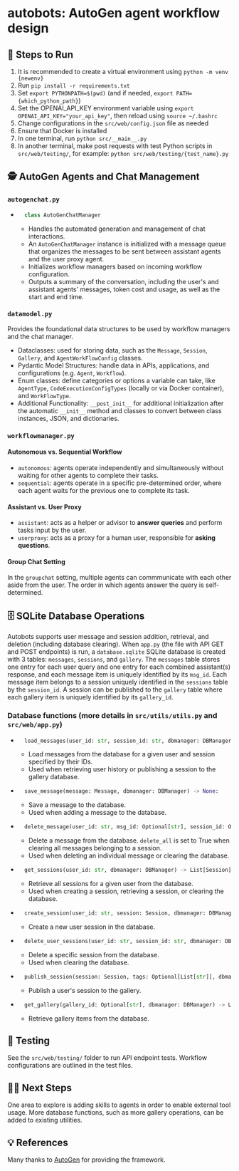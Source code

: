 # autobots: AutoGen agent workflow design

## 🔁 Steps to Run
1. It is recommended to create a virtual environment using `python -m venv {newenv}`
2. Run `pip install -r requirements.txt`
3. Set `export PYTHONPATH=$(pwd)` (and if needed, `export PATH={which_python_path}`)
4. Set the OPENAI_API_KEY environment variable using `export OPENAI_API_KEY="your_api_key"`, then reload using `source ~/.bashrc`
5. Change configurations in the `src/web/config.json` file as needed
6. Ensure that Docker is installed
7. In one terminal, run `python src/__main__.py`
8. In another terminal, make post requests with test Python scripts in `src/web/testing/`, for example: `python src/web/testing/{test_name}.py`

## 🕵️ AutoGen Agents and Chat Management
### `autogenchat.py`
+ ```python
    class AutoGenChatManager
    ```
    + Handles the automated generation and management of chat interactions.
    + An `AutoGenChatManager` instance is initialized with a message queue that organizes the messages to be sent between assistant agents and the user proxy agent.
    + Initializes workflow managers based on incoming workflow configuration.
    + Outputs a summary of the conversation, including the user's and assistant agents' messages, token cost and usage, as well as the start and end time.
### `datamodel.py`
Provides the foundational data structures to be used by workflow managers and the chat manager. 

+ Dataclasses: used for storing data, such as the `Message`, `Session`, `Gallery`, and `AgentWorkFlowConfig` classes.
+ Pydantic Model Structures: handle data in APIs, applications, and configurations (e.g. `Agent`, `Workflow`).
+ Enum classes: define categories or options a variable can take, like `AgentType`, `CodeExecutionConfigTypes` (locally or via Docker container), and `WorkFlowType`.
+ Additional Functionality: `__post_init__` for additional initialization after the automatic `__init__` method and classes to convert between class instances, JSON, and dictionaries.

### `workflowmanager.py`
#### Autonomous vs. Sequential Workflow
+ `autonomous`: agents operate independently and simultaneously without waiting for other agents to complete their tasks.
+ `sequential`: agents operate in a specific pre-determined order, where each agent waits for the previous one to complete its task.
#### Assistant vs. User Proxy
+ `assistant`: acts as a helper or advisor to **answer queries** and perform tasks input by the user.
+ `userproxy`: acts as a proxy for a human user, responsible for **asking questions**.
#### Group Chat Setting
In the `groupchat` setting, multiple agents can commmunicate with each other aside from the user. The order in which agents answer the query is self-determined.

## 🗄 SQLite Database Operations
Autobots supports user message and session addition, retrieval, and deletion (including database clearing). When `app.py` (the file with API GET and POST endpoints) is run, a `database.sqlite` SQLite database is created with 3 tables: `messages`, `sessions`, and `gallery`. The `messages` table stores one entry for each user query and one entry for each combined assistant(s) response, and each message item is uniquely identified by its `msg_id`. Each message item belongs to a session uniquely identified in the `sessions` table by the `session_id`. A session can be published to the `gallery` table where each gallery item is uniquely identified by its `gallery_id`.

### Database functions (more details in `src/utils/utils.py` and `src/web/app.py`)
+ ```python
    load_messages(user_id: str, session_id: str, dbmanager: DBManager) -> List[Message]:
  ```
    + Load messages from the database for a given user and session specified by their IDs.
    + Used when retrieving user history or publishing a session to the gallery database.


+ ```python
    save_message(message: Message, dbmanager: DBManager) -> None:
    ```
    + Save a message to the database.
    + Used when adding a message to the database.


+ ```python
    delete_message(user_id: str, msg_id: Optional[str], session_id: Optional[str], dbmanager: DBManager, delete_all: bool) -> []:
    ```
    + Delete a message from the database. `delete_all` is set to True when clearing all messages belonging to a session.
    + Used when deleting an individual message or clearing the database.


+ ```python
    get_sessions(user_id: str, dbmanager: DBManager) -> List[Session]:
    ```
    + Retrieve all sessions for a given user from the database.
    + Used when creating a session, retrieving a session, or clearing the database.


+ ```python
    create_session(user_id: str, session: Session, dbmanager: DBManager) -> List[Session]:
    ```
    + Create a new user session in the database.


+ ```python
    delete_user_sessions(user_id: str, session_id: str, dbmanager: DBManager) -> List[Session]:
    ```
    + Delete a specific session from the database. 
    + Used when clearing the database.


+ ```python
    publish_session(session: Session, tags: Optional[List[str]], dbmanager: DBManager) -> Gallery:
    ```
    + Publish a user's session to the gallery.


+ ```python
    get_gallery(gallery_id: Optional[str], dbmanager: DBManager) -> List[Gallery]:
    ```
    + Retrieve gallery items from the database.

## 🧪 Testing
See the `src/web/testing/` folder to run API endpoint tests. Workflow configurations are outlined in the test files.

## 🚶‍♂️ Next Steps
One area to explore is adding skills to agents in order to enable external tool usage. More database functions, such as more gallery operations, can be added to existing utilities.

## 💡 References
Many thanks to [AutoGen](https://github.com/microsoft/autogen) for providing the framework.


